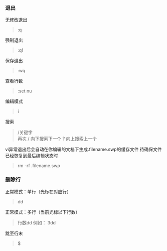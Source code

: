 ### 退出
无修改退出
> :q

强制退出
> :q!

保存退出
> :wq

查看行数
> :set nu

编辑模式
> i

搜索
> /关键字  
> 再次 / 向下搜索下一个 ? 向上搜索上一个

vi异常退出后会自动在你编辑的文档下生成.filename.swp的缓存文件
待确保文件已经恢复到最后编辑状态时
> rm -rf .filename.swp

### 删除行
正常模式：单行（光标在对应行）
> dd

正常模式：多行（当前光标以下行数）
> 行数dd 例如： 3dd 

跳至行末
> $